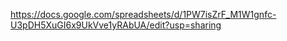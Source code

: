 https://docs.google.com/spreadsheets/d/1PW7isZrF_M1W1gnfc-U3pDH5XuGI6x9UkVve1yRAbUA/edit?usp=sharing
